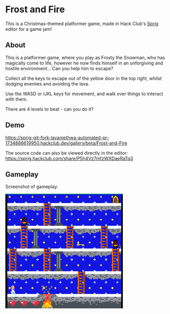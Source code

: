 
# Frost and Fire

This is a Christmas-themed platformer game, made in Hack Club's [Sprig](https://sprig.hackclub.com/~) editor for a game jam!

## About

This is a platformer game, where you play as Frosty the Snowman, who has magically come to life, however he now finds himself in an unforgiving and hostile environment... Can you help him to escape?

Collect all the keys to escape out of the yellow door in the top right, whilst dodging enemies and avoiding the lava.

Use the WASD or IJKL keys for movement, and walk over things to interact with them.

There are 4 levels to beat - can you do it?
## Demo

https://sprig-git-fork-layanjethwa-automated-pr-1734886619950.hackclub.dev/gallery/beta/Frost-and-Fire

The source code can also be viewed directly in the editor: https://sprig.hackclub.com/share/P5h4Vz7mfzWXDaeRaTq3


## Gameplay

Screenshot of gameplay:

![Thumbnail](https://github.com/LayanJethwa/frost-and-fire/blob/main/thumbnail.png)
